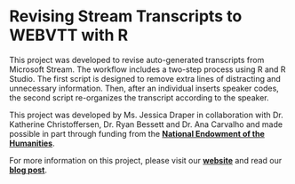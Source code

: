 # Revising Stream Transcripts to WEBVTT with R
This project was developed to revise auto-generated transcripts from Microsoft Stream. The workflow includes a two-step process using R and R Studio. The first script is designed to remove extra lines of distracting and unnecessary information. Then, after an individual inserts speaker codes, the second script re-organizes the transcript according to the speaker.

This project was developed by Ms. Jessica Draper in collaboration with Dr. Katherine Christoffersen, Dr. Ryan Bessett and Dr. Ana Carvalho and made possible in part through funding from the **[National Endowment of the Humanities](https://www.neh.gov/)**.

For more information on this project, please visit our **[website](https://www.utrgv.edu/cobiva/)** and read our **[blog post](https://www.utrgv.edu/cobiva/blog/2021/05/revising-stream-transcripts-to-webvtt-with-r.htm)**.
